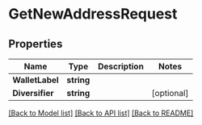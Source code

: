 # GetNewAddressRequest

## Properties
Name | Type | Description | Notes
------------ | ------------- | ------------- | -------------
**WalletLabel** | **string** |  | 
**Diversifier** | **string** |  | [optional] 

[[Back to Model list]](../README.md#documentation-for-models) [[Back to API list]](../README.md#documentation-for-api-endpoints) [[Back to README]](../README.md)


